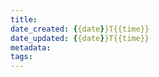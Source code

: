 ```yaml
---
title: 
date_created: {{date}}T{{time}}
date_updated: {{date}}T{{time}}
metadata: 
tags: 
---
```

# 


